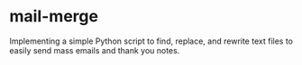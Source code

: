 # mail-merge
Implementing a simple Python script to find, replace, and rewrite text files to easily send mass emails and thank you notes.

